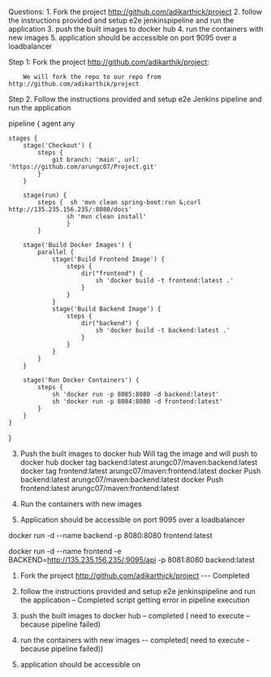 Questions:
	1.	Fork the project http://github.com/adikarthick/project
	2.	follow the instructions provided and setup e2e jenkinspipeline and run the application
	3.	push the built images to docker hub
	4.	run the containers with new images
	5.	application should be accessible on port 9095 over a loadbalancer

Step 1: 	Fork the project http://github.com/adikarthik/project:

		We will fork the repo to our repo from http://github.com/adikarthik/project
 

Step 2.	Follow the instructions provided and setup e2e Jenkins pipeline and run the application

pipeline {
    agent any

    stages {
        stage('Checkout') {
            steps {
                git branch: 'main', url: 'https://github.com/arungc07/Project.git'
            }
        }

        stage(run) {
            steps {  sh 'mvn clean spring-boot:run &;curl http://135.235.156.235/:8080/docs'  
					sh 'mvn clean install'
					}
            }

        stage('Build Docker Images') {
            parallel {
                stage('Build Frontend Image') {
                    steps {
                        dir("frontend") {
                            sh 'docker build -t frontend:latest .'
                        }
                    }
                }
                stage('Build Backend Image') {
                    steps {
                        dir("backend") {
                            sh 'docker build -t backend:latest .'
                        }
                    }
                }
            }
        }

        stage('Run Docker Containers') {
            steps {
                sh 'docker run -p 8085:8080 -d backend:latest'
                sh 'docker run -p 8084:8080 -d frontend:latest'
            }
        }
    }
}

3. Push the built images to docker hub
 Will tag the image and will push to docker hub
docker tag backend:latest arungc07/maven:backend:latest
docker tag frontend:latest arungc07/maven:frontend:latest
docker Push backend:latest arungc07/maven:backend:latest
docker Push frontend:latest arungc07/maven:frontend:latest

4. Run the containers with new images
5. Application should be accessible on port 9095 over a loadbalancer

docker run -d --name backend -p 8080:8080 frontend:latest

docker run -d --name frontend -e BACKEND=http://135.235.156.235/:9095/api -p 8081:8080 backend:latest


1.	Fork the project http://github.com/adikarthick/project   --- Completed
2.	follow the instructions provided and setup e2e jenkinspipeline and run the application – Completed script  getting error in pipeline execution

 
3.	push the built images to docker hub – completed ( need to execute –because pipeline failed)
4.	run the containers with new images -- completed( need to execute - because pipeline failed))
5.	application should be accessible on 
